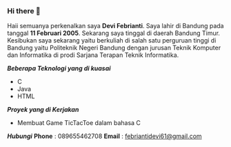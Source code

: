 ### Hi there 👋
Haii semuanya perkenalkan saya **Devi Febrianti**. Saya lahir di Bandung pada tanggal **11 Februari 2005**. Sekarang saya tinggal di daerah Bandung Timur. Kesibukan saya sekarang yaitu berkuliah di salah satu perguruan tinggi di Bandung yaitu Politeknik Negeri Bandung dengan jurusan Teknik Komputer dan Informatika di prodi Sarjana Terapan Teknik Informatika.

**_Beberapa Teknologi yang di kuasai_**
- C
- Java
- HTML

**_Proyek yang di Kerjakan_**
- Membuat Game TicTacToe dalam bahasa C

**_Hubungi_** 
**Phone** : 089655462708 
**Email** : febriantidevi61@gmail.com

<!--
**piajeu/piajeu** is a ✨ _special_ ✨ repository because its `README.md` (this file) appears on your GitHub profile.

Here are some ideas to get you started:

- 🔭 I’m currently working on ...
- 🌱 I’m currently learning ...
- 👯 I’m looking to collaborate on ...
- 🤔 I’m looking for help with ...
- 💬 Ask me about ...
- 📫 How to reach me: ...
- 😄 Pronouns: ...
- ⚡ Fun fact: ...
-->
